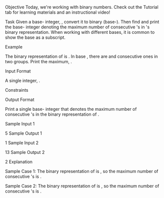 Objective
Today, we're working with binary numbers. Check out the Tutorial tab for learning materials and an instructional video!

Task
Given a base- integer, , convert it to binary (base-). Then find and print the base- integer denoting the maximum number of consecutive 's in 's binary representation. When working with different bases, it is common to show the base as a subscript.

Example

The binary representation of  is . In base , there are  and  consecutive ones in two groups. Print the maximum, .

Input Format

A single integer, .

Constraints

Output Format

Print a single base- integer that denotes the maximum number of consecutive 's in the binary representation of .

Sample Input 1

5
Sample Output 1

1
Sample Input 2

13
Sample Output 2

2
Explanation

Sample Case 1:
The binary representation of  is , so the maximum number of consecutive 's is .

Sample Case 2:
The binary representation of  is , so the maximum number of consecutive 's is .

